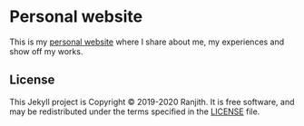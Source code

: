 # Personal website

This is my [personal website](https://ranjithpmankada.github.io) where I share about me, my experiences and show off my works. 

**License**
------------
This Jekyll project is Copyright &#169; 2019-2020 Ranjith. It is free software, and may be redistributed under the terms specified in the [LICENSE](https://github.com/ranjithpmankada) file.
